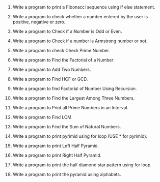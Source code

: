 1. Write a program to print a Fibonacci sequence using if else statement.

1. Write a program to check whether a number entered by the user is positive, negative or zero.

1. Write a program to Check if a Number is Odd or Even.

1. Write a program to Check if a number is Armstrong number or not.

1. Write a program to check Check Prime Number.

1. Write a program to Find the Factorial of a Number

1. Write a program to Add Two Numbers.

1. Write a program to Find HCF or GCD.

1. Write a program to find Factorial of Number Using Recursion.

1. Write a program to Find the Largest Among Three Numbers.

1. Write a program to Print all Prime Numbers in an Interval.

1. Write a program to Find LCM.

1. Write a program to Find the Sum of Natural Numbers.

1. Write a program to print pyrimid using for loop (USE * for pyrimid).

1. Write a program to print Left Half Pyramid.

1. Write a program to print Right Half Pyramid.

1. Write a program to print the half diamond star pattern using for loop.

1. Write a program to print the pyramid using alphabets.
